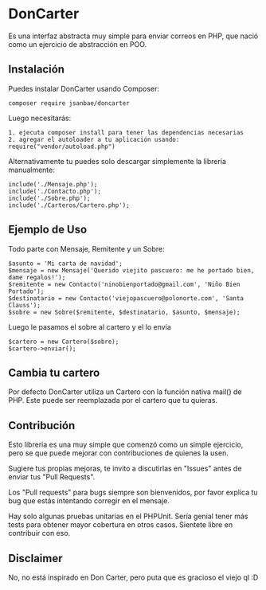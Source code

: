 # DonCarter

Es una interfaz abstracta muy simple para enviar correos en PHP, que nació como un ejercicio de abstracción en POO.


## Instalación

Puedes instalar DonCarter usando Composer:

```
composer require jsanbae/doncarter
```
Luego necesitarás:

    1. ejecuta composer install para tener las dependencias necesarias
    2. agregar el autoloader a tu aplicación usando: require("vendor/autoload.php")

Alternativamente tu puedes solo descargar simplemente la librería manualmente:

```
include('./Mensaje.php');
include('./Contacto.php');
include('./Sobre.php');
include('./Carteros/Cartero.php');
```


## Ejemplo de Uso
Todo parte con Mensaje, Remitente y un Sobre:

```
$asunto = 'Mi carta de navidad';
$mensaje = new Mensaje('Querido viejito pascuero: me he portado bien, dame regalos!');
$remitente = new Contacto('ninobienportado@gmail.com', 'Niño Bien Portado');
$destinatario = new Contacto('viejopascuero@polonorte.com', 'Santa Clauss');
$sobre = new Sobre($remitente, $destinatario, $asunto, $mensaje);
```

Luego le pasamos el sobre al cartero y el lo envía
```
$cartero = new Cartero($sobre);
$cartero->enviar();
```


## Cambia tu cartero
Por defecto DonCarter utiliza un Cartero con la función nativa mail() de PHP. Este puede ser reemplazada por el cartero que tu quieras.



## Contribución

Esto libreria es una muy simple que comenzó como un simple ejercicio, pero se que puede mejorar con contribuciones de quienes la usen. 

Sugiere tus propias mejoras, te invito a discutirlas en "Issues" antes de enviar tus "Pull Requests".

Los "Pull requests" para bugs siempre son bienvenidos, por favor explica tu bug que estás intentando corregir en el mensaje.

Hay solo algunas pruebas unitarias en el PHPUnit. Sería genial tener más tests para obtener mayor cobertura en otros casos. Sientete libre en contribuir con eso.


## Disclaimer

No, no está inspirado en Don Carter, pero puta que es gracioso el viejo ql :D